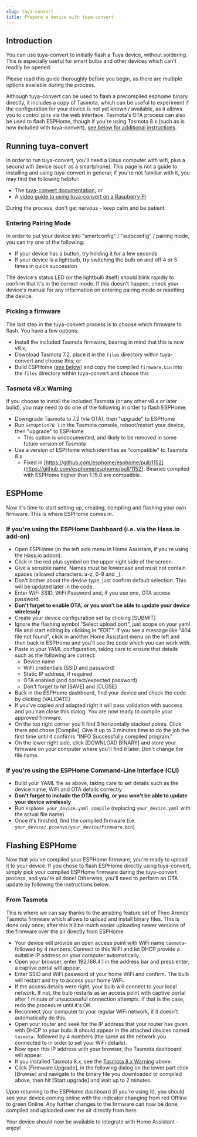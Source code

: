 ```yaml
---
slug: tuya-convert
title: Prepare a device with tuya-convert
---
```


## Introduction

You can use tuya-convert to initially flash a Tuya device, without soldering. This is especially useful for smart bulbs
and other devices which can't readily be opened.

Please read this guide thoroughly before you begin, as there are multiple options available during the process.

Although tuya-convert can be used to flash a precompiled esphome binary directly, it includes a copy of Tasmota, which
can be useful to experiment if the configuration for your device is not yet known / available, as it allows you to
control pins via the web interface. Tasmota's OTA process can also be used to flash ESPHome, though if you're using
Tasmota 8.x (such as is now included with tuya-convert), [see below for additional instructions](#tasmota-v8x-warning).

## Running tuya-convert

In order to run tuya-convert, you'll need a Linux computer with wifi, plus a second wifi device (such as a smartphone).
This page is not a guide to installing and using tuya-convert in general; if you're not familiar with it, you may find
the following helpful:

- The [tuya-convert documentation](https://github.com/ct-Open-Source/tuya-convert#requirements); or
- A [video guide to using tuya-convert on a Raspberry Pi](https://www.digiblur.com/2019/11/tuya-convert-2-flash-tuya-smartlife.html)

During the process, don't get nervous - keep calm and be patient.

### Entering Pairing Mode

In order to put your device into "smartconfig" / "autoconfig" / pairing mode, you can try one of the following:

- If your device has a button, try holding it for a few seconds
- If your device is a lightbulb, try switching the bulb on and off 4 or 5 times in quick succession

The device's status LED (or the lightbulb itself) should blink rapidly to confirm that it's in the correct mode. If this
doesn't happen, check your device's manual for any information on entering pairing mode or resetting the device.

### Picking a firmware

The last step in the tuya-convert process is to choose which firmware to flash. You have a few options:

- Install the included Tasmota firmware, bearing in mind that this is now v8.x;
- Download Tasmota 7.2, place it in the `files` directory within tuya-convert and choose this; or
- Build ESPHome ([see below](#esphome)) and copy the compiled `firmware.bin` into the `files` directory within
  tuya-convert and choose this

### Tasmota v8.x Warning

If you choose to install the included Tasmota (or any other v8.x or later build), you may need to do one of the
following in order to flash ESPHome:

- Downgrade Tasmota to 7.2 (via OTA), then "upgrade" to ESPHome
- Run `SetOption78 1` in the Tasmota console, reboot/restart your device, then "upgrade" to ESPHome
  - This option is undocumented, and likely to be removed in some future version of Tasmota
- Use a version of ESPHome which identifies as "compatible" to Tasmota 8.x
  - Fixed in [https://github.com/esphome/esphome/pull/1152](https://github.com/esphome/esphome/pull/1152). Binaries
    compiled with ESPHome higher than 1.15.0 are
    compatible.

## ESPHome

Now it's time to start setting up, creating, compiling and flashing your own firmware. This is where ESPHome comes in.

### If you're using the ESPHome Dashboard (i.e. via the Hass.io add-on)

- Open ESPHome (in the left side menu in Home Assistant, if you're using the Hass.io addon).
- Click in the red plus symbol on the upper right side of the screen.
- Give a sensible name. Names must be lowercase and must not contain spaces (allowed characters: a-z, 0-9 and \_).
- Don't bother about the device type, just confirm default selection. This will be updated later in the code.
- Enter WiFi SSID, WiFi Password and, if you use one, OTA access password.
- **Don't forget to enable OTA, or you won't be able to update your device wirelessly**
- Create your device configuration set by clicking [SUBMIT]
- Ignore the flashing symbol "Select upload port", just scope on your yaml file and start editing by clicking in "EDIT".
  If you see a message like "404 file not found", click in another Home Assistant menu on the left and then back in
  ESPHome and you'll see the code which you can work with.
- Paste in your YAML configuration, taking care to ensure that details such as the following are correct:
  - Device name
  - WiFi credentials (SSID and password)
  - Static IP address, if required
  - OTA enabled (and correct/expected password)
  - Don't forget to hit [SAVE] and [CLOSE]
- Back in the ESPHome dashboard, find your device and check the code by clicking [VALIDATE]
- If you've copied and adapted right it will pass validation with success and you can close this dialog. You are now
  ready to compile your approved firmware.
- On the top right corner you'll find 3 horizontally stacked points. Click there and chose [Compile]. Give it up to 3
  minutes time to do the job the first time until it confirms "INFO Successfully compiled program."
- On the lower right side, click [DOWNLOAD BINARY] and store your firmware on your computer where you'll find it later.
  Don't change the file name.

### If you're using the ESPHome Command-Line Interface (CLI)

- Build your YAML file as above, taking care to set details such as the device name, WiFi and OTA details correctly
- **Don't forget to include the OTA config, or you won't be able to update your device wirelessly**
- Run `esphome your_device.yaml compile` (replacing `your_device.yaml` with the actual file name)
- Once it's finished, find the compiled firmware (i.e. `your_device/.pioenvs/your_device/firmware.bin`)

## Flashing ESPHome

Now that you've compiled your ESPHome firmware, you're ready to upload it to your device. If you chose to flash ESPHome
directly using tuya-convert, simply pick your compiled ESPHome firmware during the tuya-convert process, and you're all
done! Otherwise, you'll need to perform an OTA update by following the instructions below.

### From Tasmota

This is where we can say thanks to the amazing feature set of Theo Arends' Tasmota firmware which allows to upload and
install binary files. This is done only once; after this it'll be much easier uploading newer versions of the firmware
over the air directly from ESPHome.

- Your device will provide an open access point with WiFi name `tasmota`- followed by 4 numbers. Connect to this WiFi
  and let DHCP provide a suitable IP address on your computer automatically.
- Open your browser, enter 192.168.4.1 in the address bar and press enter; a captive portal will appear.
- Enter SSID and WiFi password of your home WiFi and confirm. The bulb will restart and try to access your home WiFi.
- If the access details were right, your bulb will connect to your local network. If not, the bulb restarts as an access
  point with captive portal after 1 minute of unsuccessful connection attempts. If that is the case, redo the procedure
  until it's OK.
- Reconnect your computer to your regular WiFi network, if it doesn't automatically do this.
- Open your router and seek for the IP address that your router has given with DHCP to your bulb. It should appear in
  the attached devices named `tasmota-` followed by 4 numbers (the same as the network you connected to in order to set
  your WiFi details).
- Now open this IP address with your browser, the Tasmota dashboard will appear.
- If you installed Tasmota 8.x, see the [Tasmota 8.x Warning](#tasmota-v8x-warning) above.
- Click [Firmware Upgrade], in the following dialog on the lower part click [Browse] and navigate to the binary file you
  downloaded or compiled above, then hit [Start upgrade] and wait up to 2 minutes.

Upon returning to the ESPHome dashboard (if you're using it), you should see your device coming online with the
indicator changing from red Offline to green Online. Any further changes to the firmware can now be done, compiled and
uploaded over the air directly from here.

Your device should now be available to integrate with Home Assistant - enjoy!
